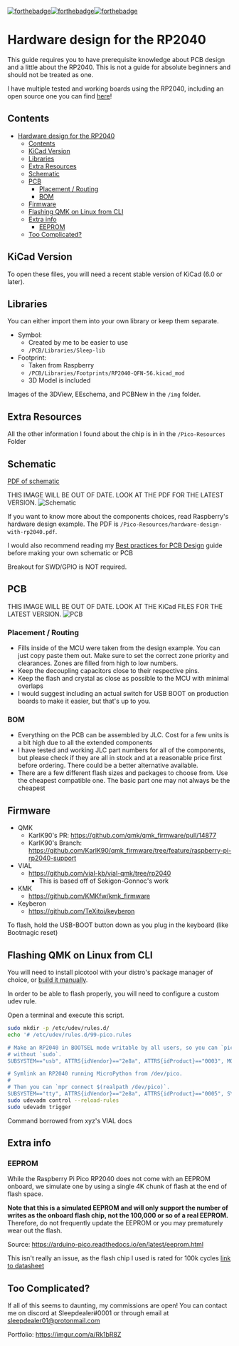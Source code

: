  [![forthebadge](https://forthebadge.com/images/badges/built-with-love.svg)](https://forthebadge.com)[![forthebadge](https://forthebadge.com/images/badges/powered-by-electricity.svg)](https://forthebadge.com)[![forthebadge](https://forthebadge.com/images/badges/reading-6th-grade-level.svg)](https://forthebadge.com)

# Hardware design for the RP2040

This guide requires you to have prerequisite knowledge about PCB design and a little about the RP2040. This is not a guide for absolute beginners and should not be treated as one.

I have multiple tested and working boards using the RP2040, including an open source one you can find [here](https://github.com/Sleepdealr/RPAD)!

## Contents

- [Hardware design for the RP2040](#hardware-design-for-the-rp2040)
  - [Contents](#contents)
  - [KiCad Version](#kicad-version)
  - [Libraries](#libraries)
  - [Extra Resources](#extra-resources)
  - [Schematic](#schematic)
  - [PCB](#pcb)
    - [Placement / Routing](#placement--routing)
    - [BOM](#bom)
  - [Firmware](#firmware)
  - [Flashing QMK on Linux from CLI](#flashing-qmk-on-linux-from-cli)
  - [Extra info](#extra-info)
    - [EEPROM](#eeprom)
  - [Too Complicated?](#too-complicated)

## KiCad Version

To open these files, you will need a recent stable version of KiCad (6.0 or later).

## Libraries

You can either import them into your own library or keep them separate.

- Symbol:
  - Created by me to be easier to use
  - `/PCB/Libraries/Sleep-lib`
- Footprint:
  - Taken from Raspberry
  - `/PCB/Libraries/Footprints/RP2040-QFN-56.kicad_mod`
  - 3D Model is included

Images of the 3DView, EEschema, and PCBNew in the `/img` folder.

## Extra Resources

All the other information I found about the chip is in in the `/Pico-Resources` Folder

## Schematic

[PDF of schematic](PCB/RP2040-Guide.pdf)

THIS IMAGE WILL BE OUT OF DATE. LOOK AT THE PDF FOR THE LATEST VERSION.
![Schematic](img/eeschema.png)

If you want to know more about the components choices, read Raspberry's hardware design example.
The PDF is `/Pico-Resources/hardware-design-with-rp2040.pdf`.

I would also recommend reading my [Best practices for PCB Design](https://gist.github.com/Sleepdealr/ab05f5edb82eae9e0393f4d63da55adf) guide before making your own schematic or PCB

Breakout for SWD/GPIO is NOT required.

## PCB

THIS IMAGE WILL BE OUT OF DATE. LOOK AT THE KiCad FILES FOR THE LATEST VERSION.
![PCB](/img/pcbnew.png)

### Placement / Routing

- Fills inside of the MCU were taken from the design example. You can just copy paste them out. Make sure to set the correct zone priority and clearances. Zones are filled from high to low numbers.
- Keep the decoupling capacitors close to their respective pins.
- Keep the flash and crystal as close as possible to the MCU with minimal overlaps
- I would suggest including an actual switch for USB BOOT on production boards to make it easier, but that's up to you.

### BOM

- Everything on the PCB can be assembled by JLC. Cost for a few units is a bit high due to all the extended components
- I have tested and working JLC part numbers for all of the components, but please check if they are all in stock and at a reasonable price first before ordering. There could be a better alternative available.
- There are a few different flash sizes and packages to choose from. Use the cheapest compatible one. The basic part one may not always be the cheapest

## Firmware

- QMK
  - KarlK90's PR: <https://github.com/qmk/qmk_firmware/pull/14877>
  - KarlK90's Branch: <https://github.com/KarlK90/qmk_firmware/tree/feature/raspberry-pi-rp2040-support>
- VIAL
  - <https://github.com/vial-kb/vial-qmk/tree/rp2040>
    - This is based off of Sekigon-Gonnoc's work
- KMK
  - <https://github.com/KMKfw/kmk_firmware>
- Keyberon
  - <https://github.com/TeXitoi/keyberon>

To flash, hold the USB-BOOT button down as you plug in the keyboard (like Bootmagic reset)

## Flashing QMK on Linux from CLI

You will need to install picotool with your distro's package manager of choice, or [build it manually](https://github.com/raspberrypi/picotool#building).

In order to be able to flash properly, you will need to configure a custom udev rule.

Open a terminal and execute this script.

```bash
sudo mkdir -p /etc/udev/rules.d/
echo '# /etc/udev/rules.d/99-pico.rules

# Make an RP2040 in BOOTSEL mode writable by all users, so you can `picotool`
# without `sudo`.
SUBSYSTEM=="usb", ATTRS{idVendor}=="2e8a", ATTRS{idProduct}=="0003", MODE="0666"

# Symlink an RP2040 running MicroPython from /dev/pico.
#
# Then you can `mpr connect $(realpath /dev/pico)`.
SUBSYSTEM=="tty", ATTRS{idVendor}=="2e8a", ATTRS{idProduct}=="0005", SYMLINK+="pico"", TAG+="uaccess", TAG+="udev-acl"' | sudo tee /etc/udev/rules.d/99-pico.rules
sudo udevadm control --reload-rules
sudo udevadm trigger
```

Command borrowed from xyz's VIAL docs

## Extra info

### EEPROM

While the Raspberry Pi Pico RP2040 does not come with an EEPROM onboard, we simulate one by using a single 4K chunk of flash at the end of flash space.

**Note that this is a simulated EEPROM and will only support the number of writes as the onboard flash chip, not the 100,000 or so of a real EEPROM.** Therefore, do not frequently update the EEPROM or you may prematurely wear out the flash.

Source: <https://arduino-pico.readthedocs.io/en/latest/eeprom.html>

This isn't really an issue, as the flash chip I used is rated for 100k cycles [link to datasheet](https://www.winbond.com/resource-files/w25q128jv_dtr%20revc%2003272018%20plus.pdf)

## Too Complicated?

If all of this seems to daunting, my commissions are open! You can contact me on discord at Sleepdealer#0001 or through email at sleepdealer01@protonmail.com

Portfolio: <https://imgur.com/a/Rk1bR8Z>
